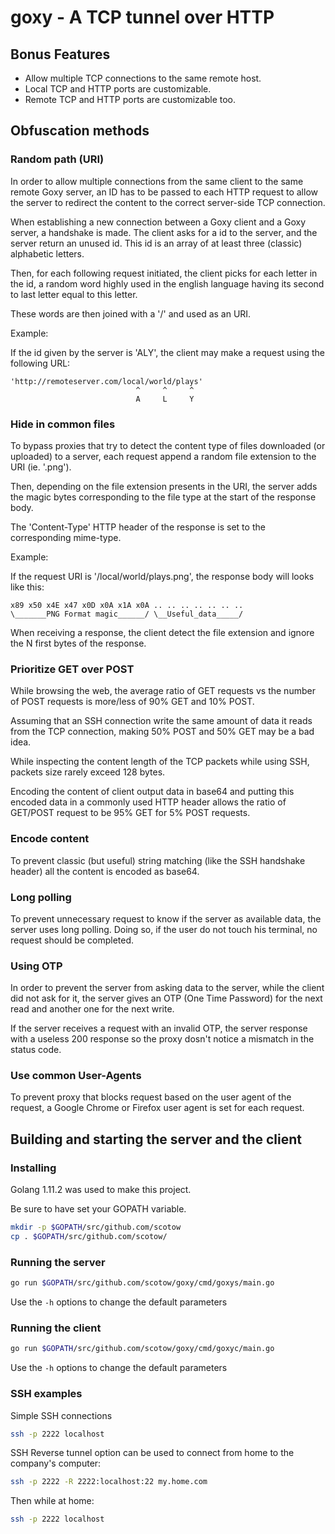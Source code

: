 # goxy - A TCP tunnel over HTTP


## Bonus Features

* Allow multiple TCP connections to the same remote host.
* Local TCP and HTTP ports are customizable.
* Remote TCP and HTTP ports are customizable too.


## Obfuscation methods

### Random path (URI)

In order to allow multiple connections from the same client to the same remote Goxy server, an ID has to be passed to each HTTP request to allow the server to redirect the content to the correct server-side TCP connection.

When establishing a new connection between a Goxy client and a Goxy server, a handshake is made. The client asks for a id to the server, and the server return an unused id. This id is an array of at least three (classic) alphabetic letters.

Then, for each following request initiated, the client picks for each letter in the id, a random word highly used in the english language having its second to last letter equal to this letter.

These words are then joined with a '/' and used as an URI.

Example:

If the id given by the server is 'ALY', the client may make a request using the following URL: 

```text
'http://remoteserver.com/local/world/plays'
                            ^     ^     ^
                            A     L     Y
```


### Hide in common files 

To bypass proxies that try to detect the content type of files downloaded (or uploaded) to a server, each request append a random file extension to the URI (ie. '.png').

Then, depending on the file extension presents in the URI, the server adds the magic bytes corresponding to the file type at the start of the response body.

The 'Content-Type' HTTP header of the response is set to the corresponding mime-type.

Example:

If the request URI is '/local/world/plays.png', the response body will looks like this: 

```text
x89 x50 x4E x47 x0D x0A x1A x0A .. .. .. .. .. .. ..
\_______PNG Format magic______/ \__Useful_data_____/

```

When receiving a response, the client detect the file extension and ignore the N first bytes of the response. 


### Prioritize GET over POST

While browsing the web, the average ratio of GET requests vs the number of POST requests is more/less of 90% GET and 10% POST.

Assuming that an SSH connection write the same amount of data it reads from the TCP connection, making 50% POST and 50% GET may be a bad idea.

While inspecting the content length of the TCP packets while using SSH, packets size rarely exceed 128 bytes.

Encoding the content of client output data in base64 and putting this encoded data in a commonly used HTTP header allows the ratio of GET/POST request to be 95% GET for 5% POST requests. 


### Encode content

To prevent classic (but useful) string matching (like the SSH handshake header) all the content is encoded as base64.


### Long polling

To prevent unnecessary request to know if the server as available data, the server uses long polling. Doing so, if the user do not touch his terminal, no request should be completed.


### Using OTP

In order to prevent the server from asking data to the server, while the client did not ask for it, the server gives an OTP (One Time Password) for the next read and another one for the next write.

If the server receives a request with an invalid OTP, the server response with a useless 200 response so the proxy dosn't notice a mismatch in the status code.


### Use common User-Agents

To prevent proxy that blocks request based on the user agent of the request, a Google Chrome or Firefox user agent is set for each request.


## Building and starting the server and the client

### Installing

Golang 1.11.2 was used to make this project.

Be sure to have set your GOPATH variable.

```sh
mkdir -p $GOPATH/src/github.com/scotow
cp . $GOPATH/src/github.com/scotow/
```


### Running the server

```sh
go run $GOPATH/src/github.com/scotow/goxy/cmd/goxys/main.go
```

Use the `-h` options to change the default parameters


### Running the client

```sh
go run $GOPATH/src/github.com/scotow/goxy/cmd/goxyc/main.go

```

Use the `-h` options to change the default parameters


### SSH examples

Simple SSH connections

```sh
ssh -p 2222 localhost
```

SSH Reverse tunnel option can be used to connect from home to the company's computer:

```sh
ssh -p 2222 -R 2222:localhost:22 my.home.com
```

Then while at home:

```sh
ssh -p 2222 localhost
```